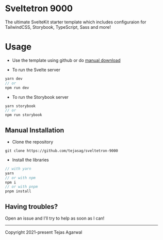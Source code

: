 # Sveltetron 9000
The ultimate SvelteKit starter template which includes configuraion for TailwindCSS, Storybook, TypeScript, Sass and more!

# Usage
- Use the template using github or do [manual download](https://github.com/tejasag/sveltetron-9000#Manual-installation) 

- To run the Svelte server
```js
yarn dev 
// or
npm run dev
```

- To run the Storybook server
```js
yarn storybook
// or
npm run storybook
```

## Manual Installation
- Clone the repository
```
git clone https://github.com/tejasag/sveltetron-9000
```

- Install the libraries
```js
// with yarn
yarn 
// or with npm
npm i
// or with pnpm
pnpm install
```

## Having troubles?
Open an issue and I'll try to help as soon as I can!

---

Copyright 2021-present Tejas Agarwal
